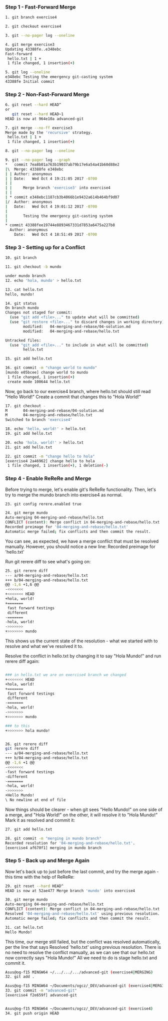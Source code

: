 ### Step 1 - Fast-Forward Merge

```bash
1. git branch exercise4                                                     # create new branch

2. git checkout exercise4                                                   # checkout in the new branch

3. git --no-pager log --oneline                                             # shows your entire commit history in a short, clean list without opening the pager view.

4. git merge exercise3                                                      # Fast forward will happen if
Updating 43388fe..e348ebc
Fast-forward                                                                # Let’s say you started exercise4 from exercise3, but then added more commits on exercise4
 hello.txt | 1 +
 1 file changed, 1 insertion(+)

5. git log --oneline                                                        # We see our new commit, e348ebc, with it's parent, 43388fe, our initial commit. But there's nothing to let us know that e348ebc was merged into exercise4 from the exercise3 branch.
e348ebc Testing the emergency git-casting system
43388fe Initial commit
```

### Step 2 - Non-Fast-Forward Merge

```bash
6. git reset --hard HEAD^                                                   # reset thing by last commit
or
   git reset --hard HEAD~1
HEAD is now at 964e10a advanced-git

7. git merge --no-ff exercise3                                              # Even if a fast-forward is possible, I still want a merge commit to mark that this branch was merged.
Merge made by the 'recursive' strategy.
 hello.txt | 1 +
 1 file changed, 1 insertion(+)

8. git --no-pager log --oneline

9. git --no-pager log --graph                                               # create a oneline version to graph
*   commit 7ea8b01a763b19037ab79b17e6a54a41b60d88e2
|\  Merge: 43388fe e348ebc
| | Author: anonymous
| | Date:   Wed Oct 4 19:21:05 2017 -0700
| |
| |     Merge branch 'exercise3' into exercise4
| |
| * commit e348ebc1187cb3b4066b1e9432a614b464bf9d07
|/  Author: anonymous
|   Date:   Wed Oct 4 19:01:12 2017 -0700
|
|       Testing the emergency git-casting system
|
* commit 43388fee19744e8893467331d7853a6475a227b8
  Author: anonymous
    Date:   Wed Oct 4 18:51:49 2017 -0700
```

### Step 3 - Setting up for a Conflict

```bash
10. git branch

11. git checkout -b mundo                                                   # create new branch and switch to it -> in one command

under mundo branch
12. echo 'hola, mundo' > hello.txt                                          # create a text file with a content hola mundo

13. cat hello.txt                                                           # concatenate and print files
hello, mundo!

14. git status                                                              # check status
On branch mundo
Changes not staged for commit:
  (use "git add <file>..." to update what will be committed)
  (use "git restore <file>..." to discard changes in working directory)
        modified:   04-merging-and-rebase/04-solution.md
        modified:   04-merging-and-rebase/hello.txt

Untracked files:
  (use "git add <file>..." to include in what will be committed)
        hello.txt

15. git add hello.txt                                                       # add to git

16. git commit -m "change world to mundo"                                   # commit
[mundo e05bcee] change world to mundo
 1 file changed, 1 insertion(+)
 create mode 100644 hello.txt
```

Now, go back to our exercise4 branch, where hello.txt should still read "Hello World!" Create a commit that changes this to "Hola World!"

```bash
17. git checkout -                                                          # just says switch back to previous last switched branch
M       04-merging-and-rebase/04-solution.md
M       04-merging-and-rebase/hello.txt
Switched to branch 'exercise4'

18. echo 'hello, world!' > hello.txt                                        # change it back to mundo to world
19. git add hello.txt

20. echo 'hola, world!' > hello.txt
21. git add hello.txt

22. git commit -m "change hello to hola"
[exercise4 2a46962] change hello to hola
 1 file changed, 1 insertion(+), 1 deletion(-)
```

### Step 4 - Enable ReReRe and Merge

Before trying to merge, let's enable git's ReReRe functionality. Then, let's try to merge the mundo branch into exercise4 as normal.

```bash
23. git config rerere.enabled true                                          # enable git rerere

24. git merge mundo
Auto-merging 04-merging-and-rebase/hello.txt
CONFLICT (content): Merge conflict in 04-merging-and-rebase/hello.txt
Recorded preimage for '04-merging-and-rebase/hello.txt'
Automatic merge failed; fix conflicts and then commit the result.
```

You can see, as expected, we have a merge conflict that must be resolved manually. However, you should notice a new line: Recorded preimage for 'hello.txt'

Run git rerere diff to see what's going on:

```bash
25. git rerere diff                                                        # The git rerere diff command displays the differences for the current state of a conflict resolution that git rerere is tracking
--- a/04-merging-and-rebase/hello.txt
+++ b/04-merging-and-rebase/hello.txt
@@ -1,6 +1,6 @@
-<<<<<<<
+<<<<<<< HEAD
+hola, world!
+=======
 fast forward testings
 different
-=======
-hola, world!
->>>>>>>
+>>>>>>> mundo
```

This shows us the current state of the resolution - what we started with to resolve and what we've resolved it to.

Resolve the conflict in hello.txt by changing it to say "Hola Mundo!" and run rerere diff again:

```bash

### in hello.txt we are on exercise4 branch we changed
+<<<<<<< HEAD
+hola, world!
+=======
 fast forward testings
 different
-=======
-hola, world!
->>>>>>>
+>>>>>>> mundo

### to this
+>>>>>>> hola mundo!


26. git rerere diff                                                         # now that we run rerere.diff it shows a solution
git rerere diff
--- a/04-merging-and-rebase/hello.txt
+++ b/04-merging-and-rebase/hello.txt
@@ -1,6 +1 @@
-<<<<<<<
-fast forward testings
-different
-=======
-hola, world!
->>>>>>>
+Hello Mundo!                                                               # recognized solution
\ No newline at end of file

```

Now things should be clearer - when git sees "Hello Mundo!" on one side of a merge, and "Hola World!" on the other, it will resolve it to "Hola Mundo!" Mark it as resolved and commit it:

```bash
27. git add hello.txt

28. git commit -m "merging in mundo branch"                                 # merged succesfully, even previous try errored
Recorded resolution for '04-merging-and-rebase/hello.txt'.
[exercise4 af670f1] merging in mundo branch
```

### Step 5 - Back up and Merge Again

Now let's back up to just before the last commit, and try the merge again - this time with the help of ReReRe:

```bash
29. git reset --hard HEAD^                                                  # reset back to the previous commit
HEAD is now at 52ae477 Merge branch 'mundo' into exercise4

30. git merge mundo
Auto-merging 04-merging-and-rebase/hello.txt
CONFLICT (content): Merge conflict in 04-merging-and-rebase/hello.txt
Resolved '04-merging-and-rebase/hello.txt' using previous resolution.        # git told us even tho it errors it used the RERERE
Automatic merge failed; fix conflicts and then commit the result.

31. cat hello.txt                                                            # the merge content of hello was fast forward testings \n different
Hello Mundo!                                                                 # but here its Hello Mundo!, so it remembered
```

This time, our merge still failed, but the conflict was resolved automatically, per the line that says Resolved 'hello.txt' using previous resolution. There is no need to resolve the conflict manually, as we can see that our hello.txt now correctly says "Hola Mundo!" All we need to do is stage hello.txt and commit it.

```bash
Asus@og-f15 MINGW64 ~/.../.../.../advanced-git (exercise4|MERGING)           # stil not done to fix this
32. git add .

Asus@og-f15 MINGW64 ~/Documents/ogcz/_DEV/advanced-git (exercise4|MERGING)
33. git commit -m "advanced-git"
[exercise4 f2e659f] advanced-git


Asus@og-f15 MINGW64 ~/Documents/ogcz/_DEV/advanced-git (exercise4)           # CONFLICT FIXED !!!
34. git push origin HEAD
```
